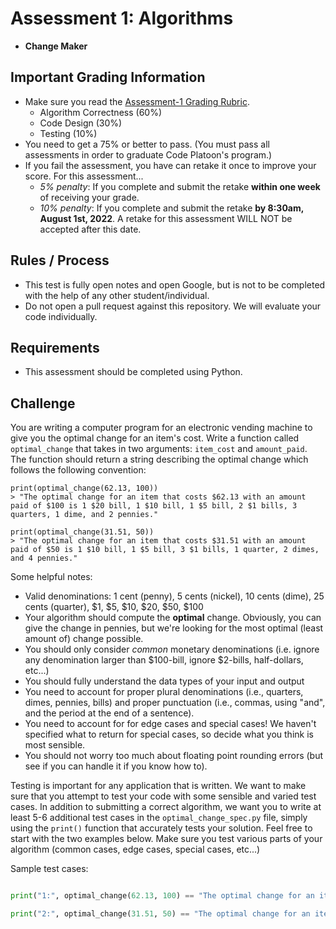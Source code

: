 # Assessment 1: Algorithms
- **Change Maker**

## Important Grading Information
- Make sure you read the [Assessment-1 Grading Rubric](https://docs.google.com/spreadsheets/d/1CjVoEPvswccsGTU5xc0WLaQ87Ql_mqGSeCEoZhSFyCM/edit?usp=sharing).
  - Algorithm Correctness (60%)
  - Code Design (30%)
  - Testing (10%)
- You need to get a 75% or better to pass. (You must pass all assessments in order to graduate Code Platoon's program.)
- If you fail the assessment, you have can retake it once to improve your score. For this assessment... 
  - *5% penalty*: If you complete and submit the retake **within one week** of receiving your grade. 
  - *10% penalty*: If you complete and submit the retake **by 8:30am, August 1st, 2022**. A retake for this assessment WILL NOT be accepted after this date.

## Rules / Process
- This test is fully open notes and open Google, but is not to be completed with the help of any other student/individual.
- Do not open a pull request against this repository. We will evaluate your code individually.

## Requirements
- This assessment should be completed using Python.

## Challenge
You are writing a computer program for an electronic vending machine to give you the optimal change for an item's cost. Write a function called `optimal_change` that takes in two arguments: `item_cost` and `amount_paid`. The function should return a string describing the optimal change which follows the following convention:

```
print(optimal_change(62.13, 100))
> "The optimal change for an item that costs $62.13 with an amount paid of $100 is 1 $20 bill, 1 $10 bill, 1 $5 bill, 2 $1 bills, 3 quarters, 1 dime, and 2 pennies."

print(optimal_change(31.51, 50))
> "The optimal change for an item that costs $31.51 with an amount paid of $50 is 1 $10 bill, 1 $5 bill, 3 $1 bills, 1 quarter, 2 dimes, and 4 pennies."
```

Some helpful notes:
- Valid denominations: 1 cent (penny), 5 cents (nickel), 10 cents (dime), 25 cents (quarter), $1, $5, $10, $20, $50, $100
- Your algorithm should compute the **optimal** change. Obviously, you can give the change in pennies, but we're looking for the most optimal (least amount of) change possible.
- You should only consider *common* monetary denominations (i.e. ignore any denomination larger than $100-bill, ignore $2-bills, half-dollars, etc...)
- You should fully understand the data types of your input and output
- You need to account for proper plural denominations (i.e., quarters, dimes, pennies, bills) and proper punctuation (i.e., commas, using "and", and the period at the end of a sentence).
- You need to account for for edge cases and special cases! We haven't specified what to return for special cases, so decide what you think is most sensible. 
- You should not worry too much about floating point rounding errors (but see if you can handle it if you know how to). 

Testing is important for any application that is written. We want to make sure that you attempt to test your code with some sensible and varied test cases. In addition to submitting a correct algorithm, we want you to write at least 5-6 additional test cases in the `optimal_change_spec.py` file, simply using the `print()` function that accurately tests your solution. Feel free to start with the two examples below. Make sure you test various parts of your algorithm (common cases, edge cases, special cases, etc...)

Sample test cases:
```python

print("1:", optimal_change(62.13, 100) == "The optimal change for an item that costs $62.13 with an amount paid of $100 is 1 $20 bill, 1 $10 bill, 1 $5 bill, 2 $1 bills, 3 quarters, 1 dime, and 2 pennies.")

print("2:", optimal_change(31.51, 50) == "The optimal change for an item that costs $31.51 with an amount paid of $50 is 1 $10 bill, 1 $5 bill, 3 $1 bills, 1 quarter, 2 dimes, and 4 pennies.")
```
